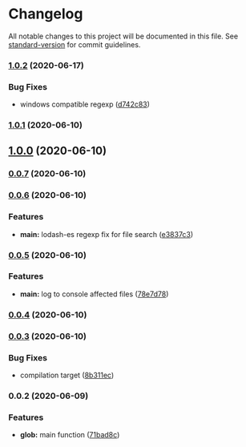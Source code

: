 # Changelog

All notable changes to this project will be documented in this file. See [standard-version](https://github.com/conventional-changelog/standard-version) for commit guidelines.

### [1.0.2](https://github.com/vladborsh/imports-sanitize/compare/v1.0.1...v1.0.2) (2020-06-17)


### Bug Fixes

* windows compatible regexp ([d742c83](https://github.com/vladborsh/imports-sanitize/commit/d742c83591e63b44ebb6b0993db4b78b1f611dd3))

### [1.0.1](https://github.com/vladborsh/imports-sanitize/compare/v1.0.0...v1.0.1) (2020-06-10)

## [1.0.0](https://github.com/vladborsh/imports-sanitize/compare/v0.0.7...v1.0.0) (2020-06-10)

### [0.0.7](https://github.com/vladborsh/imports-sanitize/compare/v0.0.6...v0.0.7) (2020-06-10)

### [0.0.6](https://github.com/vladborsh/imports-sanitize/compare/v0.0.5...v0.0.6) (2020-06-10)


### Features

* **main:** lodash-es regexp fix for file search ([e3837c3](https://github.com/vladborsh/imports-sanitize/commit/e3837c3953e5704946cf53bc5448e1433f97e5e4))

### [0.0.5](https://github.com/vladborsh/imports-sanitize/compare/v0.0.4...v0.0.5) (2020-06-10)


### Features

* **main:** log to console affected files ([78e7d78](https://github.com/vladborsh/imports-sanitize/commit/78e7d786159cab8d0c008e66a3b9ab34092e87e6))

### [0.0.4](https://github.com/vladborsh/imports-sanitize/compare/v0.0.3...v0.0.4) (2020-06-10)

### [0.0.3](https://github.com/vladborsh/imports-sanitize/compare/v0.0.2...v0.0.3) (2020-06-10)


### Bug Fixes

* compilation target ([8b311ec](https://github.com/vladborsh/imports-sanitize/commit/8b311ec8d39c5fc910c515ddb0997422d318ee3d))

### 0.0.2 (2020-06-09)


### Features

* **glob:** main function ([71bad8c](https://github.com/vladborsh/imports-sanitize/commit/71bad8ce7ea5a979a4efcca188f80994da9cd8ef))
